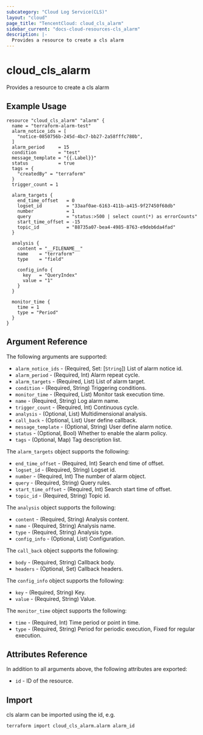 ```yaml
---
subcategory: "Cloud Log Service(CLS)"
layout: "cloud"
page_title: "TencentCloud: cloud_cls_alarm"
sidebar_current: "docs-cloud-resources-cls_alarm"
description: |-
  Provides a resource to create a cls alarm
---
```


# cloud_cls_alarm

Provides a resource to create a cls alarm

## Example Usage

```hcl
resource "cloud_cls_alarm" "alarm" {
  name = "terraform-alarm-test"
  alarm_notice_ids = [
    "notice-0850756b-245d-4bc7-bb27-2a58fffc780b",
  ]
  alarm_period     = 15
  condition        = "test"
  message_template = "{{.Label}}"
  status           = true
  tags = {
    "createdBy" = "terraform"
  }
  trigger_count = 1

  alarm_targets {
    end_time_offset   = 0
    logset_id         = "33aaf0ae-6163-411b-a415-9f27450f68db"
    number            = 1
    query             = "status:>500 | select count(*) as errorCounts"
    start_time_offset = -15
    topic_id          = "88735a07-bea4-4985-8763-e9deb6da4fad"
  }

  analysis {
    content = "__FILENAME__"
    name    = "terraform"
    type    = "field"

    config_info {
      key   = "QueryIndex"
      value = "1"
    }
  }

  monitor_time {
    time = 1
    type = "Period"
  }
}
```

## Argument Reference

The following arguments are supported:

* `alarm_notice_ids` - (Required, Set: [`String`]) List of alarm notice id.
* `alarm_period` - (Required, Int) Alarm repeat cycle.
* `alarm_targets` - (Required, List) List of alarm target.
* `condition` - (Required, String) Triggering conditions.
* `monitor_time` - (Required, List) Monitor task execution time.
* `name` - (Required, String) Log alarm name.
* `trigger_count` - (Required, Int) Continuous cycle.
* `analysis` - (Optional, List) Multidimensional analysis.
* `call_back` - (Optional, List) User define callback.
* `message_template` - (Optional, String) User define alarm notice.
* `status` - (Optional, Bool) Whether to enable the alarm policy.
* `tags` - (Optional, Map) Tag description list.

The `alarm_targets` object supports the following:

* `end_time_offset` - (Required, Int) Search end time of offset.
* `logset_id` - (Required, String) Logset id.
* `number` - (Required, Int) The number of alarm object.
* `query` - (Required, String) Query rules.
* `start_time_offset` - (Required, Int) Search start time of offset.
* `topic_id` - (Required, String) Topic id.

The `analysis` object supports the following:

* `content` - (Required, String) Analysis content.
* `name` - (Required, String) Analysis name.
* `type` - (Required, String) Analysis type.
* `config_info` - (Optional, List) Configuration.

The `call_back` object supports the following:

* `body` - (Required, String) Callback body.
* `headers` - (Optional, Set) Callback headers.

The `config_info` object supports the following:

* `key` - (Required, String) Key.
* `value` - (Required, String) Value.

The `monitor_time` object supports the following:

* `time` - (Required, Int) Time period or point in time.
* `type` - (Required, String) Period for periodic execution, Fixed for regular execution.

## Attributes Reference

In addition to all arguments above, the following attributes are exported:

* `id` - ID of the resource.



## Import

cls alarm can be imported using the id, e.g.

```
terraform import cloud_cls_alarm.alarm alarm_id
```

